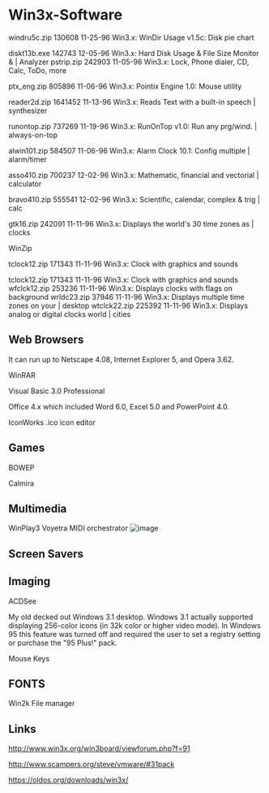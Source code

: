 # Win3x-Software


windru5c.zip  130608 11-25-96  Win3.x: WinDir Usage v1.5c: Disk pie chart

diskt13b.exe  142743 12-05-96  Win3.x: Hard Disk Usage & File Size Monitor &
                               | Analyzer
pstrip.zip    242903 11-05-96  Win3.x: Lock, Phone dialer, CD, Calc, ToDo, more

ptx_eng.zip   805896 11-06-96  Win3.x: Pointix Engine 1.0: Mouse utility

reader2d.zip 1641452 11-13-96  Win3.x: Reads Text with a built-in speech
                               | synthesizer
                               
runontop.zip  737269 11-19-96  Win3.x: RunOnTop v1.0: Run any prg/wind.
                               | always-on-top

alwin101.zip  584507 11-06-96  Win3.x: Alarm Clock 10.1: Config multiple
                               | alarm/timer
                               
asso410.zip   700237 12-02-96  Win3.x: Mathematic, financial and vectorial
                               | calculator
                               
bravo410.zip  555541 12-02-96  Win3.x: Scientific, calendar, complex & trig
                               | calc
                               
gtk16.zip     242091 11-11-96  Win3.x: Displays the world's 30 time zones as
                               | clocks

WinZip
                               
tclock12.zip  171343 11-11-96  Win3.x: Clock with graphics and sounds

tclock12.zip  171343 11-11-96  Win3.x: Clock with graphics and sounds
wfclck12.zip  253236 11-11-96  Win3.x: Displays clocks with flags on background
wrldc23.zip    37946 11-11-96  Win3.x: Displays multiple time zones on your
                               | desktop
wtclck22.zip  225392 11-11-96  Win3.x: Displays analog or digital clocks world
                               | cities

## Web Browsers

 It can run up to Netscape 4.08, Internet Explorer 5, and Opera 3.62. 


WinRAR

Visual Basic 3.0 Professional

Office 4.x which included Word 6.0, Excel 5.0 and PowerPoint 4.0.

IconWorks .ico icon editor


## Games

BOWEP


Calmira

## Multimedia

WinPlay3
Voyetra MIDI orchestrator
![image](https://user-images.githubusercontent.com/38451588/149850124-1d341dab-2c60-49c8-8e75-ce560afbe368.png)


## Screen Savers


## Imaging 

ACDSee


My old decked out Windows 3.1 desktop. Windows 3.1 actually supported displaying 256-color icons (in 32k color or higher video mode). In Windows 95 this feature was turned off and required the user to set a registry setting or purchase the "95 Plus!" pack. 

Mouse Keys                               
                               
                               
## FONTS

Win2k File manager

## Links

http://www.win3x.org/win3board/viewforum.php?f=91

http://www.scampers.org/steve/vmware/#31pack

https://oldos.org/downloads/win3x/
